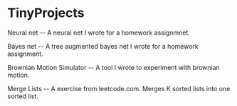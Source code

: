 # TinyProjects

Neural net -- A neural net I wrote for a homework assignmnet.

Bayes net -- A tree augmented bayes net I wrote for a homework assignment.

Brownian Motion Simulator -- A tool I wrote to experiment with brownian motion.

Merge Lists -- A exercise from leetcode.com. Merges K sorted lists into one sorted list.
